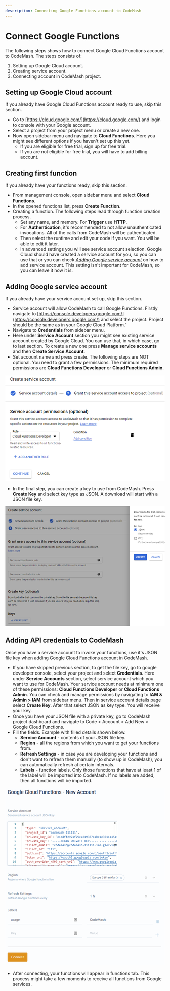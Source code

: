 ```yaml
---
description: Connecting Google Functions account to CodeMash
---
```


# Connect Google Functions

The following steps shows how to connect Google Cloud Functions account to CodeMash. The steps consists of:

1. Setting up Google Cloud account.
2. Creating service account.
3. Connecting account in CodeMash project.

## Setting up Google Cloud account

If you already have Google Cloud Functions account ready to use, skip this section.

* Go to [https://cloud.google.com/](https://cloud.google.com/) and login to console with your Google account.
* Select a project from your project menu or create a new one.
* Now open sidebar menu and navigate to **Cloud Functions**. Here you might see different options if you haven't set up this yet.
  * If you are eligible for free trial, sign up for free trial.
  * If you are not eligible for free trial, you will have to add billing account.

## Creating first function

If you already have your functions ready, skip this section.

* From management console, open sidebar menu and select **Cloud Functions**.
* In the opened functions list, press **Create Function**.
* Creating a function. The following steps lead through function creation process.
  * Set any name, and memory. For **Trigger** use **HTTP**.
  * For **Authentication**, it's recommended to not allow unauthenticated invocations. All of the calls from CodeMash will be authenticated.
  * Then select the runtime and edit your code if you want. You will be able to edit it later.
  * In advanced settings you will see service account selection. Google Cloud should have created a service account for you, so you can use that or you can check [_Adding Google service account_](connect-google-functions.md#adding-google-service-account) on how to add service account. This setting isn't important for CodeMash, so you can leave it how it is.

## Adding Google service account

If you already have your service account set up, skip this section.

* Service account will allow CodeMash to call Google Functions. Firstly navigate to [https://console.developers.google.com/](https://console.developers.google.com/) and select the project. Project should be the same as in your Google Cloud Platform.'
* Navigate to **Credentials** from sidebar menu.
* Here under **Service Account** section you might see existing service account created by Google Cloud. You can use that, in which case, go to last section. To create a new one press **Manage service accounts** and then **Create Service Account**.
* Set account name and press create. The following steps are NOT optional. You need to grant a few permissions. The minimum required permissions are **Cloud Functions Developer** or **Cloud Functions Admin**.

![Service account permissions](../../../.gitbook/assets/google-functions-1.png)

* In the final step, you can create a key to use from CodeMash. Press **Create Key** and select key type as JSON. A download will start with a JSON file key.

![Creating service account key](../../../.gitbook/assets/google-functions-2.png)

## Adding API credentials to CodeMash

Once you have a service account to invoke your functions, use it's JSON file key when adding Google Cloud Functions account in CodeMash.

* If you have skipped previous section, to get the file key, go to google developer console, select your project and select **Credentials**. Here under **Service Accounts** section, select service account which you want to use for CodeMash. Your service account needs at minimum one of these permissions: **Cloud Functions Developer** or **Cloud Functions Admin**. You can check and manage permissions by navigating to **IAM & Admin &gt; IAM** from sidebar menu. Then in service account details page select **Create Key**. After that select JSON as key type. You will receive your key.
* Once you have your JSON file with a private key, go to CodeMash project dashboard and navigate to Code &gt; Account &gt; Add New &gt; Google Cloud Functions.
* Fill the fields. Example with filled details shown below.
  * **Service Account** - contents of your JSON file key.
  * **Region** - all the regions from which you want to get your functions from.
  * **Refresh Settings** - in case you are developing your functions and don't want to refresh them manually \(to show up in CodeMash\), you can automatically refresh at certain intervals.
  * **Labels** - function labels. Only those functions that have at least 1 of the label will be imported into CodeMash. If no labels are added, then all functions will be imported.

![](../../../.gitbook/assets/google-functions-3.png)

* After connecting, your functions will appear in functions tab. This process might take a few moments to receive all functions from Google services.

